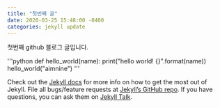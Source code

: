 ```yaml
---
title: "첫번째 글"
date: 2020-03-25 15:48:00 -0400
categories: jekyll update
---
```


첫번째 github 블로그 글입니다.

'''python
def hello_world(name):
    print("hello world! {}".format(name))
hello_world("aimnine")
'''

Check out the [Jekyll docs][jekyll-docs] for more info on how to get the most out of Jekyll. File all bugs/feature requests at [Jekyll’s GitHub repo][jekyll-gh]. If you have questions, you can ask them on [Jekyll Talk][jekyll-talk].

[jekyll-docs]: https://jekyllrb.com/docs/home
[jekyll-gh]:   https://github.com/jekyll/jekyll
[jekyll-talk]: https://talk.jekyllrb.com/

